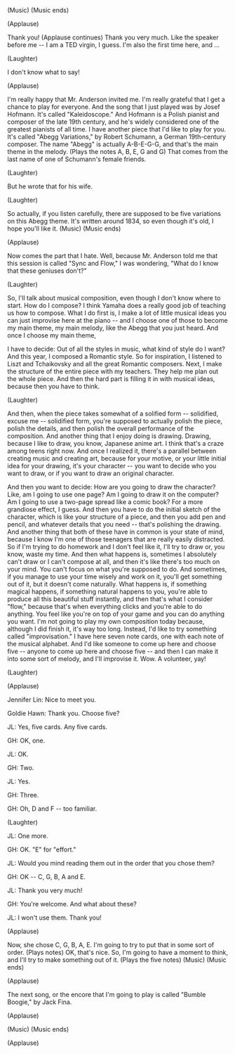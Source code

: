 
(Music)
(Music ends)

(Applause)

Thank you!
(Applause continues)
Thank you very much.
Like the speaker before me --
I am a TED virgin, I guess.
I&#39;m also the first time here, and ...

(Laughter)

I don&#39;t know what to say!

(Applause)

I&#39;m really happy
that Mr. Anderson invited me.
I&#39;m really grateful that I get a chance
to play for everyone.
And the song that I just played
was by Josef Hofmann.
It&#39;s called &quot;Kaleidoscope.&quot;
And Hofmann is a Polish pianist
and composer of the late 19th century,
and he&#39;s widely considered
one of the greatest pianists of all time.
I have another piece
that I&#39;d like to play for you.
It&#39;s called &quot;Abegg Variations,&quot;
by Robert Schumann,
a German 19th-century composer.
The name &quot;Abegg&quot; is actually A-B-E-G-G,
and that&#39;s the main theme in the melody.
(Plays the notes A, B, E, G and G)
That comes from the last name
of one of Schumann&#39;s female friends.

(Laughter)

But he wrote that for his wife.

(Laughter)

So actually, if you listen carefully,
there are supposed to be
five variations on this Abegg theme.
It&#39;s written around 1834,
so even though it&#39;s old,
I hope you&#39;ll like it.
(Music)
(Music ends)

(Applause)

Now comes the part that I hate.
Well, because Mr. Anderson told me
that this session is called
&quot;Sync and Flow,&quot;
I was wondering, &quot;What do I know
that these geniuses don&#39;t?&quot;

(Laughter)

So, I&#39;ll talk about musical composition,
even though I don&#39;t know where to start.
How do I compose?
I think Yamaha does a really good job
of teaching us how to compose.
What I do first is, I make a lot
of little musical ideas
you can just improvise
here at the piano --
and I choose one of those
to become my main theme, my main melody,
like the Abegg that you just heard.
And once I choose my main theme,

I have to decide:
Out of all the styles in music,
what kind of style do I want?
And this year,
I composed a Romantic style.
So for inspiration,
I listened to Liszt and Tchaikovsky
and all the great Romantic composers.
Next, I make the structure
of the entire piece with my teachers.
They help me plan out the whole piece.
And then the hard part
is filling it in with musical ideas,
because then you have to think.

(Laughter)

And then, when the piece
takes somewhat of a solified form --
solidified, excuse me -- solidified form,
you&#39;re supposed to actually
polish the piece, polish the details,
and then polish the overall
performance of the composition.
And another thing
that I enjoy doing is drawing.
Drawing, because I like to draw,
you know, Japanese anime art.
I think that&#39;s a craze
among teens right now.
And once I realized it,
there&#39;s a parallel between creating
music and creating art,
because for your motive, or your
little initial idea for your drawing,
it&#39;s your character -- you want
to decide who you want to draw,
or if you want to draw
an original character.

And then you want to decide:
How are you going to draw the character?
Like, am I going to use one page?
Am I going to draw it on the computer?
Am I going to use a two-page spread
like a comic book?
For a more grandiose effect, I guess.
And then you have to do
the initial sketch of the character,
which is like your structure of a piece,
and then you add pen and pencil,
and whatever details that you need --
that&#39;s polishing the drawing.
And another thing that both of these
have in common is your state of mind,
because I know I&#39;m one of those teenagers
that are really easily distracted.
So if I&#39;m trying to do homework
and I don&#39;t feel like it,
I&#39;ll try to draw or,
you know, waste my time.
And then what happens is,
sometimes I absolutely can&#39;t draw
or I can&#39;t compose at all,
and then it&#39;s like
there&#39;s too much on your mind.
You can&#39;t focus
on what you&#39;re supposed to do.
And sometimes, if you manage to use
your time wisely and work on it,
you&#39;ll get something out of it,
but it doesn&#39;t come naturally.
What happens is,
if something magical happens,
if something natural happens to you,
you&#39;re able to produce
all this beautiful stuff instantly,
and then that&#39;s what I consider &quot;flow,&quot;
because that&#39;s when everything clicks
and you&#39;re able to do anything.
You feel like you&#39;re on top of your game
and you can do anything you want.
I&#39;m not going to play
my own composition today because,
although I did finish it,
it&#39;s way too long.
Instead, I&#39;d like to try something
called &quot;improvisation.&quot;
I have here seven note cards,
one with each note
of the musical alphabet.
And I&#39;d like someone to come up here
and choose five --
anyone to come up here and choose five --
and then I can make it
into some sort of melody,
and I&#39;ll improvise it.
Wow. A volunteer, yay!

(Laughter)


(Applause)


Jennifer Lin: Nice to meet you.

Goldie Hawn: Thank you. Choose five?

JL: Yes, five cards. Any five cards.

GH: OK, one.

JL: OK.

GH: Two.

JL: Yes.

GH: Three.

GH: Oh, D and F -- too familiar.

(Laughter)


JL: One more.

GH: OK. &quot;E&quot; for &quot;effort.&quot;

JL: Would you mind reading them out
in the order that you chose them?

GH: OK -- C, G, B, A and E.

JL: Thank you very much!

GH: You&#39;re welcome. And what about these?

JL: I won&#39;t use them. Thank you!

(Applause)

Now, she chose C, G, B, A, E.
I&#39;m going to try to put that
in some sort of order.
(Plays notes)
OK, that&#39;s nice.
So, I&#39;m going to have a moment to think,
and I&#39;ll try to make something out of it.
(Plays the five notes)
(Music)
(Music ends)

(Applause)

The next song, or the encore
that I&#39;m going to play
is called &quot;Bumble Boogie,&quot; by Jack Fina.

(Applause)

(Music)
(Music ends)

(Applause)

